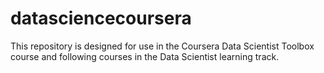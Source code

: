 # datasciencecoursera
This repository is designed for use in the Coursera Data Scientist Toolbox course and following courses in the Data Scientist learning track.
